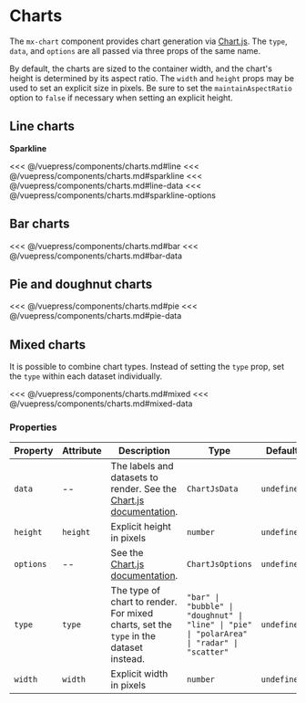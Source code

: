 # Charts

The `mx-chart` component provides chart generation via [Chart.js](https://www.chartjs.org/docs/3.6.2/).
The `type`, `data`, and `options` are all passed via three props of the same name.

By default, the charts are sized to the container width, and the chart's height is determined by its
aspect ratio. The `width` and `height` props may be used to set an explicit size in pixels. Be sure to
set the `maintainAspectRatio` option to `false` if necessary when setting an explicit height.

## Line charts

<section class="mds">
  <div>
    <!-- #region line -->
    <mx-chart type="line" :data.prop="lineData" />
    <!-- #endregion line -->
  </div>
  <div class="my-40">
    <strong class="block mb-20">Sparkline</strong>
    <!-- #region sparkline -->
    <mx-chart width="128" height="48" type="line" :data.prop="lineData" :options.prop="sparklineOptions" />
    <!-- #endregion sparkline -->
  </div>
</section>

<<< @/vuepress/components/charts.md#line
<<< @/vuepress/components/charts.md#sparkline
<<< @/vuepress/components/charts.md#line-data
<<< @/vuepress/components/charts.md#sparkline-options

## Bar charts

<section class="mds">
  <!-- #region bar -->
  <mx-chart type="bar" :data.prop="barData" />
  <!-- #endregion bar -->
</section>

<<< @/vuepress/components/charts.md#bar
<<< @/vuepress/components/charts.md#bar-data

## Pie and doughnut charts

<section class="mds">
  <div class="grid grid-cols-1 lg:grid-cols-2 my-40">
    <!-- #region pie -->
    <mx-chart width="320" type="pie" :data.prop="pieData" />
    <mx-chart width="320" type="doughnut" :data.prop="pieData" />
    <!-- #endregion pie -->
  </div>
</section>

<<< @/vuepress/components/charts.md#pie
<<< @/vuepress/components/charts.md#pie-data

## Mixed charts

It is possible to combine chart types. Instead of setting the `type` prop, set the `type` within each
dataset individually.

<section class="mds">
  <!-- #region mixed -->
  <mx-chart :data.prop="mixedData" />
  <!-- #endregion mixed -->
</section>

<<< @/vuepress/components/charts.md#mixed
<<< @/vuepress/components/charts.md#mixed-data

### Properties

| Property  | Attribute | Description                                                                                               | Type                                                                                        | Default     |
| --------- | --------- | --------------------------------------------------------------------------------------------------------- | ------------------------------------------------------------------------------------------- | ----------- |
| `data`    | --        | The labels and datasets to render. See the [Chart.js documentation](https://www.chartjs.org/docs/3.6.2/). | `ChartJsData`                                                                               | `undefined` |
| `height`  | `height`  | Explicit height in pixels                                                                                 | `number`                                                                                    | `undefined` |
| `options` | --        | See the [Chart.js documentation](https://www.chartjs.org/docs/3.6.2/).                                    | `ChartJsOptions`                                                                            | `undefined` |
| `type`    | `type`    | The type of chart to render. For mixed charts, set the `type` in the dataset instead.                     | `"bar" \| "bubble" \| "doughnut" \| "line" \| "pie" \| "polarArea" \| "radar" \| "scatter"` | `undefined` |
| `width`   | `width`   | Explicit width in pixels                                                                                  | `number`                                                                                    | `undefined` |

<script>
export default {
  data() {
    return {
      // #region line-data
      lineData: {
        labels: ['Jan', 'Feb', 'Mar', 'Apr', 'May', 'Jun', 'Jul', 'Aug', 'Sep', 'Oct', 'Nov', 'Dec'],
        datasets: [
          {
            label: 'Example data',
            data: [435, 321, 532, 801, 1231, 1098, 732, 321, 451, 482, 513, 397],
            borderColor: '#d93b65'
          },
        ]
      },
      // #endregion line-data
      // #region sparkline-options
      sparklineOptions: {
        maintainAspectRatio: false,
        elements: {
          point: {
            radius: 0
          },
        },
        scales: {
          x: {
            display: false,
          },
          y: {
            display: false
          }
        },
        plugins: {
          legend: false,
          title: false,
          tooltip: false
        },
      },
      // #endregion sparkline-options
      // #region bar-data
      barData: {
        labels: ['Jan', 'Feb', 'Mar', 'Apr', 'May', 'Jun', 'Jul'],
        datasets: [
          {
            label: 'Example data',
            data: [65, 59, 80, 81, 56, 55, 40],
            backgroundColor: [
              'rgba(255, 99, 132, 0.2)',
              'rgba(255, 159, 64, 0.2)',
              'rgba(255, 205, 86, 0.2)',
              'rgba(75, 192, 192, 0.2)',
              'rgba(54, 162, 235, 0.2)',
              'rgba(153, 102, 255, 0.2)',
              'rgba(201, 203, 207, 0.2)'
            ],
          },
        ]
      },
      // #endregion bar-data
      // #region pie-data
      pieData: {
        labels: [
          'Red',
          'Blue',
          'Yellow'
        ],
        datasets: [{
          label: 'Example data',
          data: [300, 50, 100],
          backgroundColor: [
            'rgb(255, 99, 132)',
            'rgb(54, 162, 235)',
            'rgb(255, 205, 86)'
          ],
        }]
      },
      // #endregion pie-data
      // #region mixed-data
      mixedData: {
        labels: ['January', 'Febrary', 'March', 'April'],
        datasets: [{
          type: 'line',
          label: 'Line data',
          data: [10, 15, 55, 40],
        }, {
          type: 'bar',
          label: 'Bar data',
          data: [10, 30, 60, 40],
          backgroundColor: [
            'rgba(255, 99, 132, 0.2)',
            'rgba(54, 162, 235, 0.2)',
            'rgba(255, 205, 86, 0.2)',
            'rgba(20, 205, 86, 0.2)',
          ]
        }]
      }
      // #endregion mixed-data
    }
  }
}
</script>
